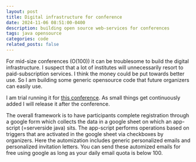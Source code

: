 ```yaml
---
layout: post
title: Digital infrastructure for conference
date: 2024-11-06 08:51:00-0400
description: building open source web-services for conferences
tags: java opensource
categories: code
related_posts: false
---
```


For mid-size conferences (O(100)) it can be troublesome to build the digital infrastructure. I suspect that a lot of institutes will unnecessarily resort to paid-subscription services. I think the money could be put towards better use. So I am building some generic opensource code that future organizers can easily use.

I am trial running it for [this conference](https://sites.google.com/view/deds2025/home). As small things get continuously added I will release it after the conference. 

The overall framework is to have participants complete registration through a google form which collects the data in a google sheet on which an app-script (=serverside java) sits. The app-script performs operations based on triggers that are activated in the google sheet via checkboxes by organizers. Here the automization includes generic personalized emails and personalized invitation letters. You can send these automized emails for free using google as long as your daily email quota is below 100. 

